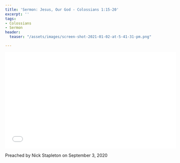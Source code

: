 ```yaml
---
title: 'Sermon: Jesus, Our God - Colossians 1:15-20'
excerpt: ''
tags:
- Colossians
- Sermon
header:
  teaser: "/assets/images/screen-shot-2021-01-02-at-5-41-31-pm.png"

---
```

<iframe width="560" height="315" src="[https://www.youtube.com/embed/1ZiWbPC29LU?start=530](https://www.youtube.com/embed/1ZiWbPC29LU?start=530 "https://www.youtube.com/embed/1ZiWbPC29LU?start=530")" frameborder="0" allow="accelerometer; autoplay; clipboard-write; encrypted-media; gyroscope; picture-in-picture" allowfullscreen></iframe>

Preached by Nick Stapleton on September 3, 2020